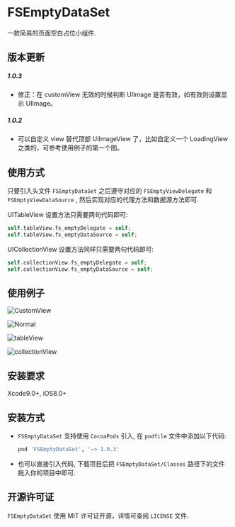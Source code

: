 # FSEmptyDataSet
一款简易的页面空白占位小组件.

## 版本更新
##### 1.0.3
* 修正：在 customView 无效的时候判断 UIImage 是否有效，如有效则设置显示 UIImage。

##### 1.0.2
* 可以自定义 view 替代顶部 UIImageView 了，比如自定义一个 LoadingView 之类的，可参考使用例子的第一个图。

## 使用方式

只要引入头文件 `FSEmptyDataSet` 之后遵守对应的 `FSEmptyViewDelegate` 和 ` FSEmptyViewDataSource` , 然后实现对应的代理方法和数据源方法即可.

UITableView 设置方法只需要两句代码即可:

```objective-c
self.tableView.fs_emptyDelegate = self;
self.tableView.fs_emptyDataSource = self;
```

UICollectionView 设置方法同样只需要两句代码即可:

```objective-c
self.collectionView.fs_emptyDelegate = self;
self.collectionView.fs_emptyDataSource = self;
```



## 使用例子

![CustomView](https://i.loli.net/2018/11/04/5bdeb7f8e6931.gif)

![Normal](https://i.loli.net/2018/11/04/5bdea55d3e883.png)

![tableView](https://i.loli.net/2018/11/04/5bdea55ee502d.png) 

![collectionView](https://i.loli.net/2018/11/04/5bdea55d3e924.png)

## 安装要求

Xcode9.0+, iOS8.0+

## 安装方式

* `FSEmptyDataSet` 支持使用 `CocoaPods` 引入, 在 `podfile` 文件中添加以下代码:

    ```ruby
    pod 'FSEmptyDataSet', '~> 1.0.3'
    ```

* 也可以直接引入代码, 下载项目后把 `FSEmptyDataSet/Classes` 路径下的文件拖入你的项目中即可.

## 开源许可证

`FSEmptyDataSet` 使用 MIT 许可证开源，详情可查阅 `LICENSE` 文件.


